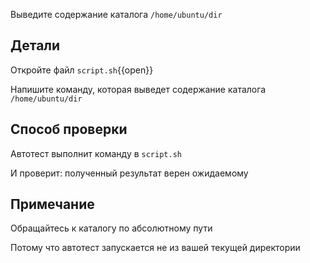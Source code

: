 Выведите содержание каталога `/home/ubuntu/dir`

## Детали

Откройте файл `script.sh`{{open}}

Напишите команду, которая выведет содержание каталога `/home/ubuntu/dir`

## Способ проверки

Автотест выполнит команду в `script.sh`

И проверит: полученный результат верен ожидаемому

## Примечание

Обращайтесь к каталогу по абсолютному пути

Потому что автотест запускается не из вашей текущей директории